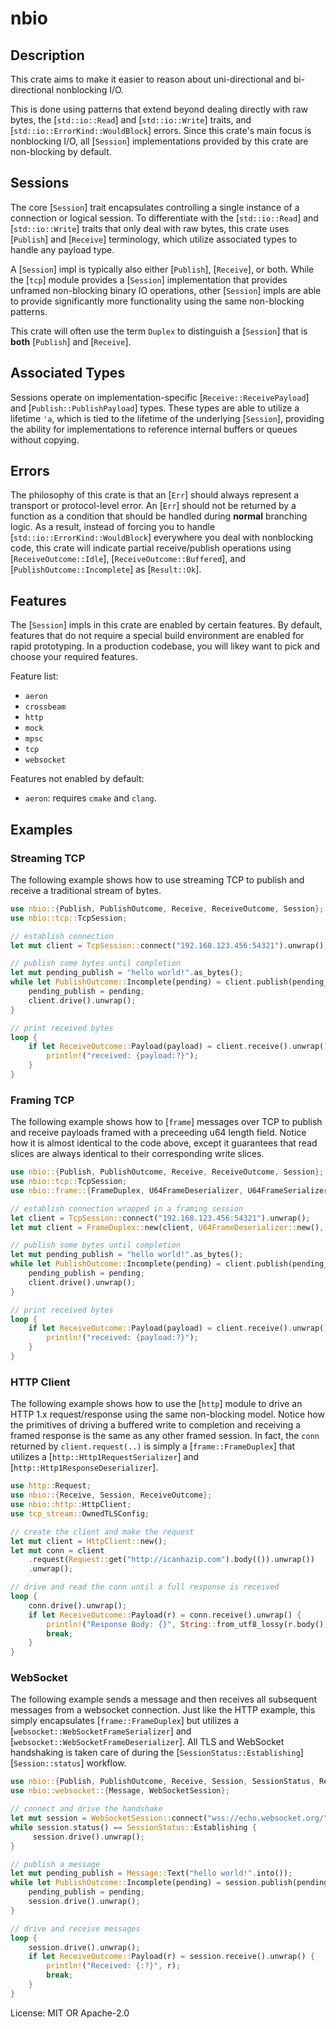 # nbio

## Description

This crate aims to make it easier to reason about uni-directional and bi-directional nonblocking I/O.

This is done using patterns that extend beyond dealing directly with raw bytes, the [`std::io::Read`] and [`std::io::Write`] traits,
and [`std::io::ErrorKind::WouldBlock`] errors. Since this crate's main focus is nonblocking I/O, all [`Session`] implementations provided
by this crate are non-blocking by default.

## Sessions

The core [`Session`] trait encapsulates controlling a single instance of a connection or logical session.
To differentiate with the [`std::io::Read`] and [`std::io::Write`] traits that only deal with raw bytes, this
crate uses [`Publish`] and [`Receive`] terminology, which utilize associated types to handle any payload type.

A [`Session`] impl is typically also either [`Publish`], [`Receive`], or both.
While the [`tcp`] module provides a [`Session`] implementation that provides unframed non-blocking binary IO operations,
other [`Session`] impls are able to provide significantly more functionality using the same non-blocking patterns.

This crate will often use the term `Duplex` to distinguish a [`Session`] that is **both** [`Publish`] and [`Receive`].

## Associated Types

Sessions operate on implementation-specific [`Receive::ReceivePayload`] and [`Publish::PublishPayload`] types.
These types are able to utilize a lifetime `'a`, which is tied to the lifetime of the underlying [`Session`],
providing the ability for implementations to reference internal buffers or queues without copying.

## Errors

The philosophy of this crate is that an [`Err`] should always represent a transport or protocol-level error.
An [`Err`] should not be returned by a function as a condition that should be handled during **normal** branching logic.
As a result, instead of forcing you to handle [`std::io::ErrorKind::WouldBlock`] everywhere you deal with nonblocking code,
this crate will indicate partial receive/publish operations using [`ReceiveOutcome::Idle`], [`ReceiveOutcome::Buffered`],
and [`PublishOutcome::Incomplete`] as [`Result::Ok`].

## Features

The [`Session`] impls in this crate are enabled by certain features.
By default, features that do not require a special build environment are enabled for rapid prototyping.
In a production codebase, you will likey want to pick and choose your required features.

Feature list:
- `aeron`
- `crossbeam`
- `http`
- `mock`
- `mpsc`
- `tcp`
- `websocket`

Features not enabled by default:
- `aeron`: requires `cmake` and `clang`.

## Examples

### Streaming TCP

The following example shows how to use streaming TCP to publish and receive a traditional stream of bytes.

```rust
use nbio::{Publish, PublishOutcome, Receive, ReceiveOutcome, Session};
use nbio::tcp::TcpSession;

// establish connection
let mut client = TcpSession::connect("192.168.123.456:54321").unwrap();

// publish some bytes until completion
let mut pending_publish = "hello world!".as_bytes();
while let PublishOutcome::Incomplete(pending) = client.publish(pending_publish).unwrap() {
    pending_publish = pending;
    client.drive().unwrap();
}

// print received bytes
loop {
    if let ReceiveOutcome::Payload(payload) = client.receive().unwrap() {
        println!("received: {payload:?}");
    }
}
```

### Framing TCP

The following example shows how to [`frame`] messages over TCP to publish and receive payloads framed with a preceeding u64 length field.
Notice how it is almost identical to the code above, except it guarantees that read slices are always identical to their corresponding write slices.

```rust
use nbio::{Publish, PublishOutcome, Receive, ReceiveOutcome, Session};
use nbio::tcp::TcpSession;
use nbio::frame::{FrameDuplex, U64FrameDeserializer, U64FrameSerializer};

// establish connection wrapped in a framing session
let client = TcpSession::connect("192.168.123.456:54321").unwrap();
let mut client = FrameDuplex::new(client, U64FrameDeserializer::new(), U64FrameSerializer::new(), 4096);

// publish some bytes until completion
let mut pending_publish = "hello world!".as_bytes();
while let PublishOutcome::Incomplete(pending) = client.publish(pending_publish).unwrap() {
    pending_publish = pending;
    client.drive().unwrap();
}

// print received bytes
loop {
    if let ReceiveOutcome::Payload(payload) = client.receive().unwrap() {
        println!("received: {payload:?}");
    }
}
```

### HTTP Client

The following example shows how to use the [`http`] module to drive an HTTP 1.x request/response using the same non-blocking model.
Notice how the primitives of driving a buffered write to completion and receiving a framed response is the same as any other framed session.
In fact, the `conn` returned by `client.request(..)` is simply a [`frame::FrameDuplex`] that utilizes a [`http::Http1RequestSerializer`] and
[`http::Http1ResponseDeserializer`].

```rust
use http::Request;
use nbio::{Receive, Session, ReceiveOutcome};
use nbio::http::HttpClient;
use tcp_stream::OwnedTLSConfig;

// create the client and make the request
let mut client = HttpClient::new();
let mut conn = client
    .request(Request::get("http://icanhazip.com").body(()).unwrap())
    .unwrap();

// drive and read the conn until a full response is received
loop {
    conn.drive().unwrap();
    if let ReceiveOutcome::Payload(r) = conn.receive().unwrap() {
        println!("Response Body: {}", String::from_utf8_lossy(r.body()));
        break;
    }
}
```

### WebSocket

The following example sends a message and then receives all subsequent messages from a websocket connection.
Just like the HTTP example, this simply encapsulates [`frame::FrameDuplex`] but utilizes a [`websocket::WebSocketFrameSerializer`]
and [`websocket::WebSocketFrameDeserializer`]. All TLS and WebSocket handshaking is taken care of during the
[`SessionStatus::Establishing`] [`Session::status`] workflow.

```rust
use nbio::{Publish, PublishOutcome, Receive, Session, SessionStatus, ReceiveOutcome};
use nbio::websocket::{Message, WebSocketSession};

// connect and drive the handshake
let mut session = WebSocketSession::connect("wss://echo.websocket.org/", None).unwrap();
while session.status() == SessionStatus::Establishing {
     session.drive().unwrap();
}

// publish a message
let mut pending_publish = Message::Text("hello world!".into());
while let PublishOutcome::Incomplete(pending) = session.publish(pending_publish).unwrap() {
    pending_publish = pending;
    session.drive().unwrap();
}

// drive and receive messages
loop {
    session.drive().unwrap();
    if let ReceiveOutcome::Payload(r) = session.receive().unwrap() {
        println!("Received: {:?}", r);
        break;
    }
}
```

License: MIT OR Apache-2.0

